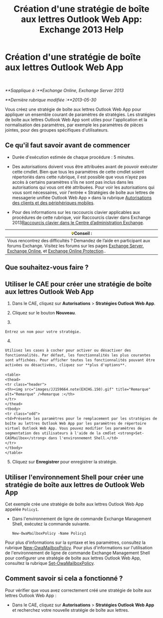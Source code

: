 ﻿---
title: "Création d'une stratégie de boîte aux lettres Outlook Web App: Exchange 2013 Help"
TOCTitle: Création d'une stratégie de boîte aux lettres Outlook Web App
ms:assetid: 347207fa-cfb7-40a6-b19a-831dcdb54ad5
ms:mtpsurl: https://technet.microsoft.com/fr-fr/library/Dd335191(v=EXCHG.150)
ms:contentKeyID: 50477850
ms.date: 04/24/2018
mtps_version: v=EXCHG.150
ms.translationtype: HT
---

# Création d'une stratégie de boîte aux lettres Outlook Web App

 

_**Sapplique à :**Exchange Online, Exchange Server 2013_

_**Dernière rubrique modifiée :**2013-05-30_

Vous créez une stratégie de boîte aux lettres Outlook Web App pour appliquer un ensemble courant de paramètres de stratégies. Les stratégies de boîte aux lettres Outlook Web App sont utiles pour l'application et la normalisation des paramètres, par exemple les paramètres de pièces jointes, pour des groupes spécifiques d'utilisateurs.

## Ce qu'il faut savoir avant de commencer

  - Durée d'exécution estimée de chaque procédure : 5 minutes.

  - Des autorisations doivent vous être attribuées avant de pouvoir exécuter cette cmdlet. Bien que tous les paramètres de cette cmdlet soient répertoriés dans cette rubrique, il est possible que vous n’ayez pas accès à certains paramètres s’ils ne sont pas inclus dans les autorisations qui vous ont été attribuées. Pour voir les autorisations qui vous sont nécessaires, voir l'entrée « Stratégies de boîte aux lettres de messagerie unifiée Outlook Web App » dans la rubrique [Autorisations des clients et des périphériques mobiles](clients-and-mobile-devices-permissions-exchange-2013-help.md).

  - Pour des informations sur les raccourcis clavier applicables aux procédures de cette rubrique, voir Raccourcis clavier dans Exchange 2013[Raccourcis clavier dans le Centre d’administration Exchange](keyboard-shortcuts-in-the-exchange-admin-center-exchange-online-protection-help.md).

<table>
<thead>
<tr class="header">
<th><img src="images/Bb125224.tip(EXCHG.150).gif" title="Conseil" alt="Conseil" />Conseil :</th>
</tr>
</thead>
<tbody>
<tr class="odd">
<td>Vous rencontrez des difficultés ? Demandez de l’aide en participant aux forums Exchange. Visitez les forums sur les pages <a href="https://go.microsoft.com/fwlink/p/?linkid=60612">Exchange Server</a>, <a href="https://go.microsoft.com/fwlink/p/?linkid=267542">Exchange Online</a>, et <a href="https://go.microsoft.com/fwlink/p/?linkid=285351">Exchange Online Protection</a>..</td>
</tr>
</tbody>
</table>


## Que souhaitez-vous faire ?

## Utiliser le CAE pour créer une stratégie de boîte aux lettres Outlook Web App

1.  Dans le CAE, cliquez sur **Autorisations** \> **Stratégies Outlook Web App**.

2.  Cliquez sur le bouton **Nouveau**.

3.  
    
    Entrez un nom pour votre stratégie.

4.  
    
    Utilisez les cases à cocher pour activer ou désactiver des fonctionnalités. Par défaut, les fonctionnalités les plus courantes sont affichées. Pour afficher toutes les fonctionnalités pouvant être activées ou désactivées, cliquez sur **plus d'options**.
    
    <table>
    <thead>
    <tr class="header">
    <th><img src="images/JJ159664.note(EXCHG.150).gif" title="Remarque" alt="Remarque" />Remarque :</th>
    </tr>
    </thead>
    <tbody>
    <tr class="odd">
    <td>Présente les paramètres pour le remplacement par les stratégies de boîte au lettres Outlook Web App par les paramètres de répertoire virtuel Outlook Web App. Vous pouvez modifier les paramètres de segmentation des utilisateurs à l'aide de la cmdlet <strong>Set-CASMailbox</strong> dans l'environnement Shell.</td>
    </tr>
    </tbody>
    </table>


5.  Cliquez sur **Enregistrer** pour enregistrer la stratégie.

## Utiliser l'environnement Shell pour créer une stratégie de boîte aux lettres de Outlook Web App

Cet exemple crée une stratégie de boîte aux lettres Outlook Web App appelée `Policy1`.

  - Dans l'environnement de ligne de commande Exchange Management Shell, exécutez la commande suivante.
    
        New-OwaMailboxPolicy -Name Policy1

Pour plus d'informations sur la syntaxe et les paramètres, consultez la rubrique [New-OwaMailboxPolicy](https://technet.microsoft.com/fr-fr/library/dd351067\(v=exchg.150\)). Pour plus d'informations sur l'utilisation de l'environnement de ligne de commande Exchange Management Shell pour configurer une stratégie de boîte aux lettres Outlook Web App, consultez la rubrique [Set-OwaMailboxPolicy](https://technet.microsoft.com/fr-fr/library/dd297989\(v=exchg.150\)).

## Comment savoir si cela a fonctionné ?

Pour vérifier que vous avez correctement créé une stratégie de boîte aux lettres Outlook Web App :

  - Dans le CAE, cliquez sur **Autorisations** \> **Stratégies Outlook Web App** et recherchez votre nouvelle stratégie de boîte aux lettres.

